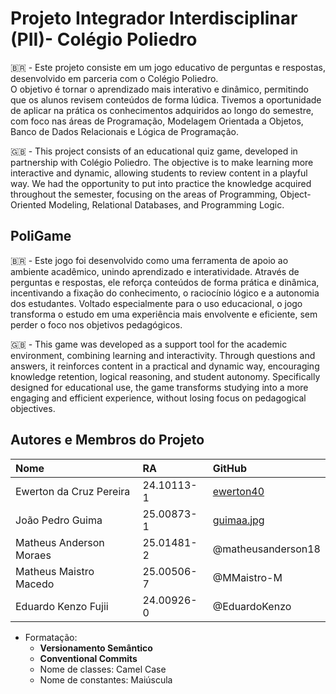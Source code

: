 <h1>Projeto Integrador Interdisciplinar (PII)- Colégio Poliedro</h1>

🇧🇷 - Este projeto consiste em um jogo educativo de perguntas e respostas, desenvolvido em parceria com o Colégio Poliedro.<br>
O objetivo é tornar o aprendizado mais interativo e dinâmico, permitindo que os alunos revisem conteúdos de forma lúdica.
Tivemos a oportunidade de aplicar na prática os conhecimentos adquiridos ao longo do semestre, com foco nas áreas de 
Programação, Modelagem Orientada a Objetos, Banco de Dados Relacionais e Lógica de Programação.
󠁧󠁢󠁥󠁮

🇬🇧 - This project consists of an educational quiz game, developed in partnership with Colégio Poliedro.
The objective is to make learning more interactive and dynamic, allowing students to review content in a playful way.
We had the opportunity to put into practice the knowledge acquired throughout the semester, focusing on the areas of
Programming, Object-Oriented Modeling, Relational Databases, and Programming Logic.


## PoliGame

🇧🇷 - Este jogo foi desenvolvido como uma ferramenta de apoio ao ambiente acadêmico, unindo aprendizado e interatividade. 
Através de perguntas e respostas, ele reforça conteúdos de forma prática e dinâmica, incentivando a fixação do conhecimento, o raciocínio lógico e a autonomia dos estudantes. 
Voltado especialmente para o uso educacional, o jogo transforma o estudo em uma experiência mais envolvente e eficiente, sem perder o foco nos objetivos pedagógicos.

🇬🇧 - This game was developed as a support tool for the academic environment, combining learning and interactivity.
Through questions and answers, it reinforces content in a practical and dynamic way, encouraging knowledge retention, logical reasoning, and student autonomy.
Specifically designed for educational use, the game transforms studying into a more engaging and efficient experience, without losing focus on pedagogical objectives.

## Autores e Membros do Projeto

| Nome                 | RA          | GitHub          
| :------------------- | :---------- | :-------------- |
| Ewerton da Cruz Pereira | 24.10113-1 | [ewerton40](https://github.com/ewerton40)  
| João Pedro Guima | 25.00873-1  | [guimaa.jpg](https://github.com/joaopedroguimaa)|
| Matheus Anderson Moraes| 25.01481-2| @matheusanderson18|
| Matheus Maistro Macedo| 25.00506-7 |@MMaistro-M|
| Eduardo Kenzo Fujii| 24.00926-0  |@EduardoKenzo|               


* Formatação:
    * **Versionamento Semântico**
    * **Conventional Commits**
    * Nome de classes: Camel Case
    * Nome de constantes: Maiúscula
    

